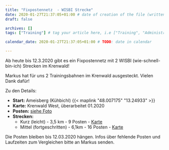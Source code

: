 ```yaml
---
title: "Fixpostennetz  - WISBI Strecke"
date: 2020-01-27T21:37:05+01:00 # date of creation of the file (written)
draft: false

archives: []
tags: ["Training"] # tag your article here, i.e ["Training", "Administratives"]

calendar_date: 2020-01-27T21:37:05+01:00 # TODO: date in calendar

---
```


Ab heute bis 12.3.2020 gibt es ein Fixpostennetz mit 2 WISBI (wie-schnell-bin-ich) Strecken im Krenwald!

<!--more-->

Markus hat für uns 2 Trainingsbahnen im Krenwald ausgesteckt. Vielen Dank dafür!

Zu den Details:
+ **Start:** Ameisberg (Kühbichl) {{< maplink "48.007175" "13.24933" >}}
+ **Karte:** Krenwald West, überarbeitet 01.2020
+ **Posten:** [siehe Foto](./41af0a50-5c57-4c21-9718-c180749c3ea7.jpg)
+ **Strecken:**
  + Kurz (leicht) - 3,5 km - 9 Posten - [Karte](./WSIBI_2020_02_Kurz.jpg)
  + Mittel (fortgeschritten) - 6,1km - 16 Posten - [Karte](./WSIBI_2020_02_Mittel.jpg)

Die Posten bleiben bis 12.03.2020 hängen. Infos über fehlende Posten und Laufzeiten zum Vergleichen bitte an Markus senden.
